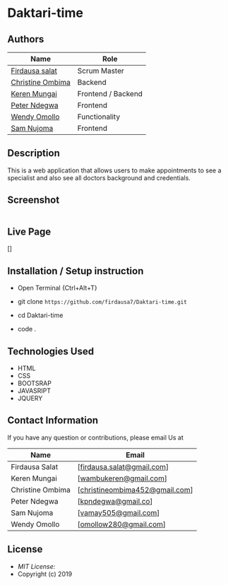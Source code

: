 # Daktari-time
## Authors
| Name       |                 Role |
| ------------------ | ------------------------|
| [Firdausa salat](https://github.com/firdausa7)| Scrum Master|      
| [Christine Ombima](https://github.com/ombima452) | Backend|
| [Keren Mungai](https://github.com/mungaikeren) | Frontend / Backend|
| [Peter Ndegwa](https://github.com/peterkingori) |Frontend|
| [Wendy Omollo](https://github.com/wendyomollo) | Functionality|
| [Sam Nujoma](https://github.com/i-krypt) |  Frontend|

## Description
This is a web application that allows users to make appointments to see a specialist and also see all doctors background and credentials.
## Screenshot
<img src="">

## Live Page 
[]
## Installation / Setup instruction
* Open Terminal {Ctrl+Alt+T}

* git clone ```https://github.com/firdausa7/Daktari-time.git```

* cd Daktari-time

* code . 

## Technologies Used

* HTML 
* CSS
* BOOTSRAP
* JAVASRIPT
* JQUERY

## Contact Information 

If you have any question or contributions, please email Us at 

| Name | Email |
| --- | --- |
| Firdausa Salat |  [firdausa.salat@gmail.com] |
| Keren Mungai | [wambukeren@gmail.com] |
| Christine Ombima | [christineombima452@gmail.com] |
| Peter Ndegwa | [kpndegwa@gmail.co] |
| Sam Nujoma | [vamay505@gmail.com] |
| Wendy Omollo | [omollow280@gmail.com] |


 

## License
* *MIT License:*
* Copyright (c) 2019


